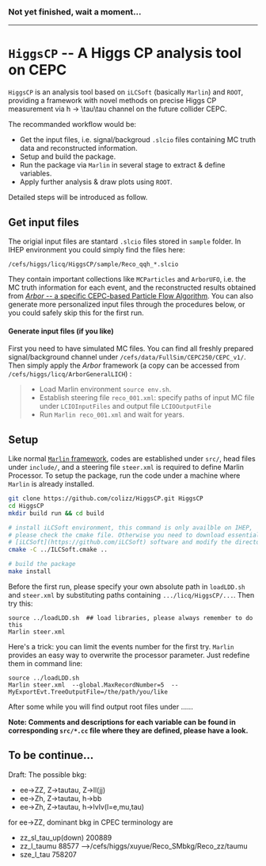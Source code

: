 ### Not yet finished, wait a moment...
------------------
# `HiggsCP` -- A Higgs CP analysis tool on CEPC

`HiggsCP` is an analysis tool based on `iLCSoft` (basically `Marlin`) and `ROOT`, providing a framework with novel methods on precise Higgs CP measurement via h -> \tau\tau channel on the future collider CEPC.

The recommanded workflow would be:
-  Get the input files, i.e. signal/backgroud `.slcio` files containing MC truth data and reconstructed information.
-  Setup and build the package.
-  Run the package via `Marlin` in several stage to extract & define variables.
-  Apply further analysis & draw plots using `ROOT`.

Detailed steps will be introduced as follow.

## Get input files
The origial input files are stantard `.slcio` files stored in `sample` folder. In IHEP environment you could simply find the files here:
```
/cefs/higgs/licq/HiggsCP/sample/Reco_qqh_*.slcio
```

They contain important collections like `MCParticles` and `ArborUFO`, i.e. the MC truth information for each event, and the reconstructed results obtained from [*Arbor* -- a specific CEPC-based Particle Flow Algorithm](https://arxiv.org/abs/1403.4784). You can also generate more personalized input files through the procedures below, or you could safely skip this for the first run.

#### Generate input files (if you like)

First you need to have simulated MC files. You can find all freshly prepared signal/background channel under `/cefs/data/FullSim/CEPC250/CEPC_v1/`. Then simply apply the *Arbor* framework (a copy can be accessed from `/cefs/higgs/licq/ArborGeneralLICH`) :
>- Load Marlin environment `source env.sh`.
>- Establish steering file `reco_001.xml`: specify paths of input MC file under `LCIOInputFiles` and output file `LCIOOutputFile`
>- Run `Marlin reco_001.xml` and wait for years.

## Setup
Like normal [`Marlin` framework](https://github.com/iLCSoft/Marlin), codes are established under `src/`, head files under `include/`, and a steering file `steer.xml` is required to define Marlin Processor. To setup the package, run the code under a machine where `Marlin` is already installed.

```sh
git clone https://github.com/colizz/HiggsCP.git HiggsCP
cd HiggsCP
mkdir build run && cd build

# install iLCSoft environment, this command is only availble on IHEP,
# please check the cmake file. Otherwise you need to download essential
# [iLCSoft](https://github.com/iLCSoft) software and modify the directories in your cmake file.
cmake -C ../ILCSoft.cmake .. 

# build the package
make install
```
Before the first run, please specify your own absolute path in `loadLDD.sh` and `steer.xml` by substituting paths containing `.../licq/HiggsCP/...`. Then try this:
```ssh
source ../loadLDD.sh  ## load libraries, please always remember to do this
Marlin steer.xml
```
Here's a trick: you can limit the events number for the first try. `Marlin` provides an easy way to overwrite the processor parameter. Just redefine them in command line:
```ssh
source ../loadLDD.sh
Marlin steer.xml  --global.MaxRecordNumber=5  --MyExportEvt.TreeOutputFile=/the/path/you/like
```

After some while you will find output root files under ......

**Note: Comments and descriptions for each variable can be found in corresponding `src/*.cc` file where they are defined, please have a look.**


To be continue...
------------

Draft:
The possible bkg:
- ee->ZZ, Z->tautau, Z->ll(jj)
- ee->Zh, Z->tautau, h->bb
- ee->Zh, Z->tautau, h->lvlv(l=e,mu,tau)

for ee->ZZ, dominant bkg in CPEC terminology are
- zz_sl_tau_up(down)  200889
- zz_l_taumu  88577 -->/cefs/higgs/xuyue/Reco_SMbkg/Reco_zz/taumu
- sze_l_tau  758207



